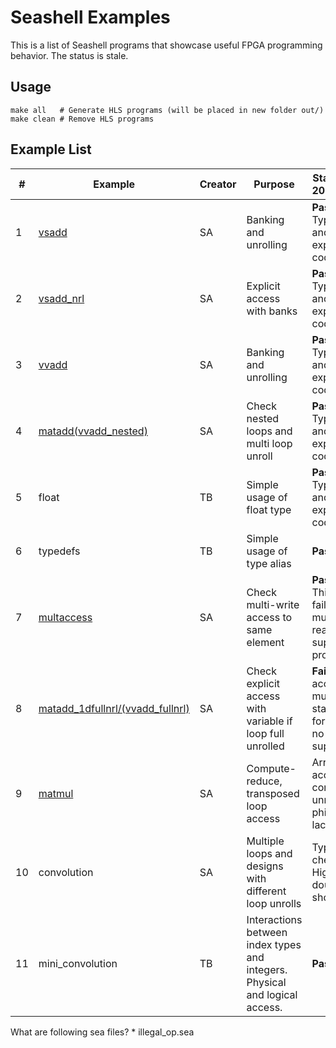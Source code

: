 # Seashell Examples

This is a list of Seashell programs that showcase useful FPGA programming behavior. The status is stale.

## Usage

    make all   # Generate HLS programs (will be placed in new folder out/)
    make clean # Remove HLS programs

## Example List

| # | Example | Creator | Purpose | Status as of 2018/09/04
| --- | --- | --- | --- | --- |
| 1 | [vsadd](https://github.com/cucapra/seashell/blob/master/examples/docs/vsadd.md) | SA | Banking and unrolling | **Passes.** Typechecks and emits expected code. |
| 2 | [vsadd_nrl](https://github.com/cucapra/seashell/blob/master/examples/docs/vsadd.md) | SA | Explicit access with banks | **Passes.** Typechecks and emits expected code. |
| 3 | [vvadd](https://github.com/cucapra/seashell/blob/master/examples/docs/vvadd.md) | SA | Banking and unrolling | **Passes.** Typechecks and emits expected code. |
| 4 | [matadd(vvadd_nested)](https://github.com/cucapra/seashell/blob/master/examples/docs/vvadd.md) | SA | Check nested loops and multi loop unroll | **Passes.** Typechecks and emits expected code. |
| 5 | float | TB | Simple usage of float type | **Passes.** Typechecks and emits expected code. |
| 6 | typedefs | TB | Simple usage of type alias | **Passes.** |
| 7 | [multaccess](https://github.com/cucapra/seashell/blob/master/examples/docs/multaccess.md) | SA | Check multi-write access to same element | **Passes.** This should fail once multiple read/write support provided |
| 8 | [matadd_1dfullnrl/(vvadd_fullnrl)](https://github.com/cucapra/seashell/blob/master/examples/docs/vvadd.md) | SA | Check explicit access with variable if loop full unrolled | **Fails.** Bank accessor must be static (This format may no longer be supported.)|
| 9 | [matmul](https://github.com/cucapra/seashell/blob/master/examples/docs/matmul.md) | SA | Compute-reduce, transposed loop access | Array accesses correct, unrolling philosophy lacking. |
| 10 | convolution | SA | Multiple loops and designs with different loop unrolls | Type checks. Highly doubtful it should. |
| 11 | mini_convolution | TB | Interactions between index types and integers. Physical and logical access. | **Passes.** |

What are following sea files?
    * illegal_op.sea
